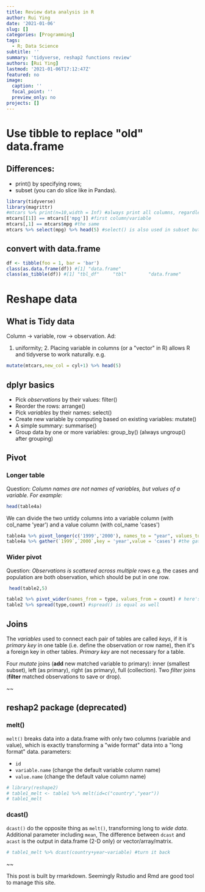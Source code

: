 ```yaml
---
title: Review data analysis in R
author: Rui Ying
date: '2021-01-06'
slug: []
categories: [Programming]
tags:
  - R; Data Science
subtitle: ''
summary: 'tidyverse, reshap2 functions review'
authors: [Rui Ying]
lastmod: '2021-01-06T17:12:47Z'
featured: no
image:
  caption: ''
  focal_point: ''
  preview_only: no
projects: []
---
```


# Use tibble to replace "old" data.frame

## Differences:
- print() by specifying rows; 
- subset (you can do slice like in Pandas).
```r
library(tidyverse)
library(magrittr)
#mtcars %>% print(n=10,width = Inf) #always print all columns, regardless of the width of the screen.
mtcars[[1]] == mtcars[['mpg']] #first column/variable
mtcars[,1] == mtcars$mpg #the same
mtcars %>% select(mpg) %>% head(5) #select() is also used in subset but a little different
```
## convert with data.frame
```r
df <- tibble(foo = 1, bar = 'bar')
class(as.data.frame(df)) #[1] "data.frame"
class(as_tibble(df)) #[1] "tbl_df"     "tbl"        "data.frame"
```
# Reshape data

## What is Tidy data
Column -> variable, row -> observation.
Ad:
1. uniformity; 2. Placing variable in columns (or a "vector" in R) allows R and tidyverse to work naturally.
e.g.
```r
mutate(mtcars,new_col = cyl+1) %>% head(5)
```

## dplyr basics
- Pick *observations* by their values: filter()
- Reorder the rows: arrange()
- Pick *variables* by their names: select()
- Create new variable by computing based on existing variables: mutate()
- A simple summary: summarise()
- Group data by one or more variables: group_by() (always ungroup() after grouping)

## Pivot
### Longer table
Question: *Column names are not names of variables, but values of a variable. For example:*
```r
head(table4a)
```
We can divide the two untidy columns into a variable column (with col_name 'year') and a value column (with col_name 'cases')
```r
table4a %>% pivot_longer(c('1999','2000'), names_to = "year", values_to = "cases")
table4a %>% gather(`1999`,`2000`,key = 'year',value = 'cases') #the gather() in tidyr is equal
```
### Wider pivot
Question: *Observations is scattered across multiple rows* e.g. the cases and population are both observation, which should be put in one row.
```r
 head(table2,5)
```
```r
table2 %>% pivot_wider(names_from = type, values_from = count) # here's 2 paramters only
table2 %>% spread(type,count) #spread() is equal as well
```
## Joins
The *variables* used to connect each pair of tables are called *keys*, if it is *primary key* in one table (i.e. define the observation or row name), then it's a foreign key in other tables. *Primary key* are not necessary for a table.

Four *mutate* joins (__add__ new matched variable to primary): inner (smallest subset), left (as primary), right (as primary), full (collection).
Two *filter* joins (__filter__ matched observations to save or drop).

~~
## reshap2 package (deprecated)

### melt()
`melt()` breaks data into a data.frame with only two columns (variable and value), which is exactly transforming a "wide format" data into a "long format" data.
parameters:
- `id`
- `variable.name` (change the default variable column name)
- `value.name` (change the default value column name)

```r
# library(reshape2)
# table1_melt <- table1 %>% melt(id=c("country","year"))
# table1_melt
```
### dcast()
`dcast()` do the opposite thing as `melt()`, transforming long to *wide data*. Additional parameter including `mean`,
The difference between `dcast` and `acast` is the output in data.frame (2-D only) or vector/array/matrix.
```r
# table1_melt %>% dcast(country+year~variable) #turn it back
```
~~

This post is built by rmarkdown. Seemingly Rstudio and Rmd are good tool to manage this site.
